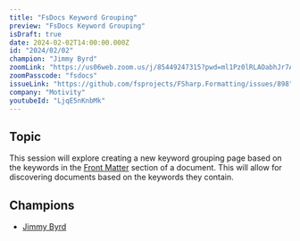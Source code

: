 ```yaml
---
title: "FsDocs Keyword Grouping"
preview: "FsDocs Keyword Grouping"
isDraft: true
date: 2024-02-02T14:00:00.000Z
id: "2024/02/02"
champion: "Jimmy Byrd"
zoomLink: "https://us06web.zoom.us/j/85449247315?pwd=ml1Pz0lRLAOabhJr7A8mJ8HdqDnNXK.1"
zoomPasscode: "fsdocs"
issueLink: "https://github.com/fsprojects/FSharp.Formatting/issues/898"
company: "Motivity"
youtubeId: "LjqE5nKnbMk"
---
```


## Topic

This session will explore creating a new keyword grouping page based on the keywords in the [Front Matter](https://fsprojects.github.io/FSharp.Formatting/content.html#Front-matter) section of a document. This will allow for discovering documents based on the keywords they contain.

## Champions

- [Jimmy Byrd](https://github.com/TheAngryByrd)
